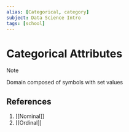 ```yaml
---
alias: [Categorical, category]
subject: Data Science Intro
tags: [school]
---
```

# Categorical Attributes


> [!note]
> Domain composed of symbols with set values

## References
1. [[Nominal]]
2. [[Ordinal]]